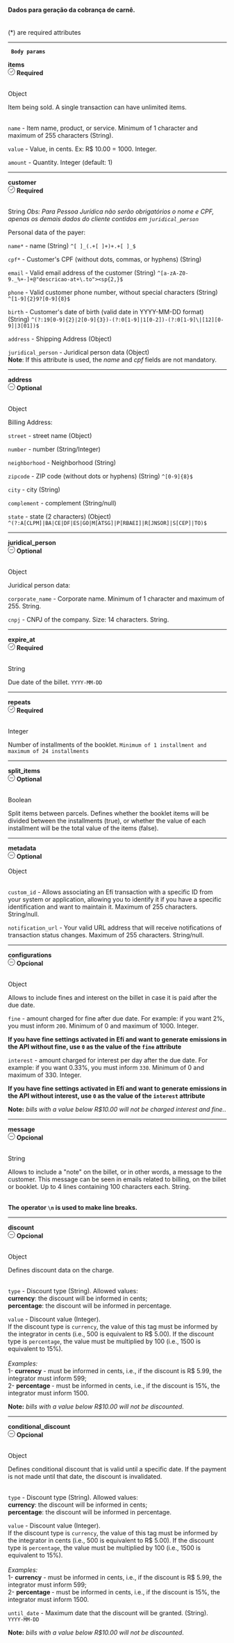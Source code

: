 <div>
    <div className="espaco-1">
  

   #### Dados para geração da cobrança de carnê.
  <br/>                                        
<div className="subtitulo">
    (*) are required attributes
    </div>
    </div>

  ****

   <div>  
   <p><code><strong> Body params </code></strong></p>
              <div className="left">
               <b>items</b>   
              </div>
               <div className="right">
                <div className="obrigatorio">
                  <svg id="check-circle" xmlns="http://www.w3.org/2000/svg" width="16" height="16" viewBox="0 0 16 16">
      <path id="Caminho_19146" data-name="Caminho 19146" d="M127.946,200a8,8,0,1,0,8,8A7.936,7.936,0,0,0,127.946,200Zm0,15.2a7.2,7.2,0,0,1-5.09-12.29,7.131,7.131,0,0,1,5.09-2.11,7.2,7.2,0,0,1,0,14.4Z" transform="translate(-119.946 -200)" fill="#2f2f2f"/>
      <path id="Caminho_19147" data-name="Caminho 19147" d="M127.964,211.4l-2.4-2.4a.4.4,0,0,1,.564-.565l2.115,2.115,4.234-4.234a.4.4,0,1,1,.569.57l-4.518,4.514a.393.393,0,0,1-.564,0Z" transform="translate(-121.046 -201.241)" fill="#2f2f2f"/>
</svg> 
                   <b>Required</b>      
                </div>
              </div>
      </div>                                      
    
  <br/>                                        
<div className="subtitulo"> 
    
  Object
  </div>
 Item being sold. A single transaction can have unlimited items.<br/><br/>

``name`` - Item name, product, or service. Minimum of 1 character and maximum of 255 characters (String).

``value`` - Value, in cents. Ex: R$ 10.00 = 1000. Integer.

``amount`` - Quantity. Integer (default: 1)


 

  ****

 <div>  
              <div className="left">
               <b>customer</b>   
              </div>
               <div className="right">
               <div className="obrigatorio">
                 <svg id="check-circle" xmlns="http://www.w3.org/2000/svg" width="16" height="16" viewBox="0 0 16 16">
      <path id="Caminho_19146" data-name="Caminho 19146" d="M127.946,200a8,8,0,1,0,8,8A7.936,7.936,0,0,0,127.946,200Zm0,15.2a7.2,7.2,0,0,1-5.09-12.29,7.131,7.131,0,0,1,5.09-2.11,7.2,7.2,0,0,1,0,14.4Z" transform="translate(-119.946 -200)" fill="#2f2f2f"/>
      <path id="Caminho_19147" data-name="Caminho 19147" d="M127.964,211.4l-2.4-2.4a.4.4,0,0,1,.564-.565l2.115,2.115,4.234-4.234a.4.4,0,1,1,.569.57l-4.518,4.514a.393.393,0,0,1-.564,0Z" transform="translate(-121.046 -201.241)" fill="#2f2f2f"/>
</svg> 
                  <b>Required</b>   
                </div>
              </div>
      </div>                                                
    
  <br/>                                        
<div className="subtitulo"> 
    
  String <em> Obs: Para Pessoa Jurídica não serão obrigatórios o nome e CPF, apenas os demais dados do cliente contidos em ``juridical_person``</em>
    </div>
 <div>
Personal data of the payer:
</div>

``name*`` - name (String) ``^[ ]_(.+[ ]+)+.+[ ]_$``

``cpf*`` -  Customer's CPF (without dots, commas, or hyphens) (String)

``email`` - Valid email address of the customer (String) ``^[a-zA-Z0-9._%+-]+@"descricao-at+\.to"><sp{2,}$``

``phone`` - Valid customer phone number, without special characters (String) ``^[1-9]{2}9?[0-9]{8}$``

``birth`` - Customer's date of birth (valid date in YYYY-MM-DD format) (String) ``^(?:19[0-9]{2}|2[0-9]{3})-(?:0[1-9]|1[0-2])-(?:0[1-9]\|[12][0-9]|3[01])$``

``address`` - Shipping Address (Object)

``juridical_person`` -  Juridical person data (Object)<br/>
<b>Note</b>: If this attribute is used, the <i>name</i> and <i>cpf</i> fields are not mandatory.


  ****

   <div>  
           <div className="left">
           <b>address</b>   
          </div>
           <div className="right">
           <div className="opcional">
            <svg id="minus-circle" xmlns="http://www.w3.org/2000/svg" width="16" height="16" viewBox="0 0 16 16">
  <path id="Caminho_19359" data-name="Caminho 19359" d="M728,200a8,8,0,1,0,8,8A8.009,8.009,0,0,0,728,200Zm0,15.2a7.2,7.2,0,1,1,7.2-7.2A7.208,7.208,0,0,1,728,215.2Z" transform="translate(-720 -200)" fill="#2f2f2f"/>
  <path id="Caminho_19360" data-name="Caminho 19360" d="M732.541,209.5H725.5a.4.4,0,1,0,0,.8h7.043a.4.4,0,0,0,0-.8Z" transform="translate(-721.02 -201.9)" fill="#2f2f2f"/>
</svg> 
              <b>Optional</b>   
            </div>
          </div>
  </div> 

  <br/>                                        
<div className="subtitulo"> 
    
  Object
    </div>
   <div>
Billing Address:
</div>

``street`` - street name (Object)

``number`` -  number (String/Integer)

``neighborhood`` - Neighborhood (String)

``zipcode`` - ZIP code (without dots or hyphens) (String) ``^[0-9]{8}$``

``city`` - city (String)

``complement`` - complement (String/null)

``state`` -  state (2 characters) (Object) ``^(?:A[CLPM]|BA|CE|DF|ES|GO|M[ATSG]|P[RBAEI]|R[JNSOR]|S[CEP]|TO)$``  

  ****

   <div>  
           <div className="left">
           <b>juridical_person</b>   
          </div>
           <div className="right">
           <div className="opcional">
            <svg id="minus-circle" xmlns="http://www.w3.org/2000/svg" width="16" height="16" viewBox="0 0 16 16">
  <path id="Caminho_19359" data-name="Caminho 19359" d="M728,200a8,8,0,1,0,8,8A8.009,8.009,0,0,0,728,200Zm0,15.2a7.2,7.2,0,1,1,7.2-7.2A7.208,7.208,0,0,1,728,215.2Z" transform="translate(-720 -200)" fill="#2f2f2f"/>
  <path id="Caminho_19360" data-name="Caminho 19360" d="M732.541,209.5H725.5a.4.4,0,1,0,0,.8h7.043a.4.4,0,0,0,0-.8Z" transform="translate(-721.02 -201.9)" fill="#2f2f2f"/>
</svg> 
              <b>Optional</b>   
            </div>
          </div>
  </div> 

  <br/>                                        
<div className="subtitulo"> 

 Object
    </div>
   <div>
Juridical person data:
</div>

``corporate_name`` - Corporate name. Minimum of 1 character and maximum of 255. String.


``cnpj`` - CNPJ of the company. Size: 14 characters. String.

  

  ****
   <div>  
               <div className="left">
               <b>expire_at</b>   
              </div>
               <div className="right">
               <div className="obrigatorio">
                  <svg id="check-circle" xmlns="http://www.w3.org/2000/svg" width="16" height="16" viewBox="0 0 16 16">
      <path id="Caminho_19146" data-name="Caminho 19146" d="M127.946,200a8,8,0,1,0,8,8A7.936,7.936,0,0,0,127.946,200Zm0,15.2a7.2,7.2,0,0,1-5.09-12.29,7.131,7.131,0,0,1,5.09-2.11,7.2,7.2,0,0,1,0,14.4Z" transform="translate(-119.946 -200)" fill="#2f2f2f"/>
      <path id="Caminho_19147" data-name="Caminho 19147" d="M127.964,211.4l-2.4-2.4a.4.4,0,0,1,.564-.565l2.115,2.115,4.234-4.234a.4.4,0,1,1,.569.57l-4.518,4.514a.393.393,0,0,1-.564,0Z" transform="translate(-121.046 -201.241)" fill="#2f2f2f"/>
</svg> 
                   <b>Required</b>      
                </div>
              </div>
      </div>                                                        
    
  <br/>                                        
<div className="subtitulo"> 
    
  String
  </div> 
  Due date of the billet. <code>YYYY-MM-DD</code>


  ****
   <div>  
               <div className="left">
               <b>repeats</b>   
              </div>
               <div className="right">
               <div className="obrigatorio">
                  <svg id="check-circle" xmlns="http://www.w3.org/2000/svg" width="16" height="16" viewBox="0 0 16 16">
      <path id="Caminho_19146" data-name="Caminho 19146" d="M127.946,200a8,8,0,1,0,8,8A7.936,7.936,0,0,0,127.946,200Zm0,15.2a7.2,7.2,0,0,1-5.09-12.29,7.131,7.131,0,0,1,5.09-2.11,7.2,7.2,0,0,1,0,14.4Z" transform="translate(-119.946 -200)" fill="#2f2f2f"/>
      <path id="Caminho_19147" data-name="Caminho 19147" d="M127.964,211.4l-2.4-2.4a.4.4,0,0,1,.564-.565l2.115,2.115,4.234-4.234a.4.4,0,1,1,.569.57l-4.518,4.514a.393.393,0,0,1-.564,0Z" transform="translate(-121.046 -201.241)" fill="#2f2f2f"/>
</svg> 
                   <b>Required</b>      
                </div>
              </div>
      </div>                                                        
    
  <br/>                                        
<div className="subtitulo"> 
    
  Integer
  </div> 
	Number of installments of the booklet. <code>Minimum of 1 installment and maximum of 24 installments</code>

  ****
   <div>  
               <div className="left">
               <b>split_items</b>   
              </div>
               <div className="right">
               <div className="opcional">
                <svg id="minus-circle" xmlns="http://www.w3.org/2000/svg" width="16" height="16" viewBox="0 0 16 16">
      <path id="Caminho_19359" data-name="Caminho 19359" d="M728,200a8,8,0,1,0,8,8A8.009,8.009,0,0,0,728,200Zm0,15.2a7.2,7.2,0,1,1,7.2-7.2A7.208,7.208,0,0,1,728,215.2Z" transform="translate(-720 -200)" fill="#2f2f2f"/>
      <path id="Caminho_19360" data-name="Caminho 19360" d="M732.541,209.5H725.5a.4.4,0,1,0,0,.8h7.043a.4.4,0,0,0,0-.8Z" transform="translate(-721.02 -201.9)" fill="#2f2f2f"/>
</svg> 
                  <b>Optional</b>   
                </div>
              </div>
      </div>                                               
    
  <br/>                                        
<div className="subtitulo"> 

  Boolean 
  </div>
Split items between parcels. Defines whether the booklet items will be divided between the installments (true), or whether the value of each installment will be the total value of the items (false).
  <br/>

  ****
   <div>  
               <div className="left">
               <b>metadata</b>   
              </div>
               <div className="right">
               <div className="opcional">
                <svg id="minus-circle" xmlns="http://www.w3.org/2000/svg" width="16" height="16" viewBox="0 0 16 16">
      <path id="Caminho_19359" data-name="Caminho 19359" d="M728,200a8,8,0,1,0,8,8A8.009,8.009,0,0,0,728,200Zm0,15.2a7.2,7.2,0,1,1,7.2-7.2A7.208,7.208,0,0,1,728,215.2Z" transform="translate(-720 -200)" fill="#2f2f2f"/>
      <path id="Caminho_19360" data-name="Caminho 19360" d="M732.541,209.5H725.5a.4.4,0,1,0,0,.8h7.043a.4.4,0,0,0,0-.8Z" transform="translate(-721.02 -201.9)" fill="#2f2f2f"/>
</svg> 
                  <b>Optional</b>   
                </div>
              </div>
      </div>                                               
    
  <br/>                                        
<div className="subtitulo"> 
   Object<br/></div>

  <br/>

  ``custom_id`` - Allows associating an Efí transaction with a specific ID from your system or application, allowing you to identify it if you have a specific identification and want to maintain it. Maximum of 255 characters. String/null.

``notification_url`` -  Your valid URL address that will receive notifications of transaction status changes.  Maximum of 255 characters. String/null.




  ****
   <div>  
               <div className="left">
               <b>configurations</b>   
              </div>
               <div className="right">
               <div className="opcional">
                <svg id="minus-circle" xmlns="http://www.w3.org/2000/svg" width="16" height="16" viewBox="0 0 16 16">
      <path id="Caminho_19359" data-name="Caminho 19359" d="M728,200a8,8,0,1,0,8,8A8.009,8.009,0,0,0,728,200Zm0,15.2a7.2,7.2,0,1,1,7.2-7.2A7.208,7.208,0,0,1,728,215.2Z" transform="translate(-720 -200)" fill="#2f2f2f"/>
      <path id="Caminho_19360" data-name="Caminho 19360" d="M732.541,209.5H725.5a.4.4,0,1,0,0,.8h7.043a.4.4,0,0,0,0-.8Z" transform="translate(-721.02 -201.9)" fill="#2f2f2f"/>
</svg> 
                <b>Opcional</b>
                </div>            
                </div>
              </div>
      </div>                                              
    
  <br/>                                        
<div className="subtitulo"> 
    
  Object
  </div> 

 Allows to include fines and interest on the billet in case it is paid after the due date.
<br/>


``fine`` - amount charged for fine after due date. For example: if you want 2%, you must inform <code>200</code>. Minimum of 0 and maximum of 1000. Integer.<br/>

<b>If you have fine settings activated in Efí and want to generate emissions in the API without fine, use <code>0</code> as the value of the <code>fine</code> attribute<br/></b>

``interest`` - amount charged for interest per day after the due date. For example: if you want 0.33%, you must inform <code>330</code>. Minimum of 0 and maximum of 330. Integer.<br/>

<b>If you have fine settings activated in Efí and want to generate emissions in the API without interest, use <code>0</code> as the value of the <code>interest</code> attribute</b>
  
<b>Note:</b> <em>bills with a value below R$10.00 will not be charged interest and fine.</em>.

  ****
   <div>  
               <div className="left">
               <b>message</b>   
              </div>
               <div className="right">
               <div className="opcional">
                <svg id="minus-circle" xmlns="http://www.w3.org/2000/svg" width="16" height="16" viewBox="0 0 16 16">
      <path id="Caminho_19359" data-name="Caminho 19359" d="M728,200a8,8,0,1,0,8,8A8.009,8.009,0,0,0,728,200Zm0,15.2a7.2,7.2,0,1,1,7.2-7.2A7.208,7.208,0,0,1,728,215.2Z" transform="translate(-720 -200)" fill="#2f2f2f"/>
      <path id="Caminho_19360" data-name="Caminho 19360" d="M732.541,209.5H725.5a.4.4,0,1,0,0,.8h7.043a.4.4,0,0,0,0-.8Z" transform="translate(-721.02 -201.9)" fill="#2f2f2f"/>
</svg> 
                <b>Opcional</b>
                </div>            
                </div>
              </div>
      </div>                                              
    
  <br/>                                        
<div className="subtitulo"> 
    
  String
  </div> 
Allows to include a "note" on the billet, or in other words, a message to the customer. This message can be seen in emails related to billing, on the billet or booklet.
Up to 4 lines containing 100 characters each. String.<br/><br/>

<b>The operator <code>\n</code> is used to make line breaks.</b>

  ****
   <div>  
               <div className="left">
               <b>discount</b>   
              </div>
               <div className="right">
               <div className="opcional">
                <svg id="minus-circle" xmlns="http://www.w3.org/2000/svg" width="16" height="16" viewBox="0 0 16 16">
      <path id="Caminho_19359" data-name="Caminho 19359" d="M728,200a8,8,0,1,0,8,8A8.009,8.009,0,0,0,728,200Zm0,15.2a7.2,7.2,0,1,1,7.2-7.2A7.208,7.208,0,0,1,728,215.2Z" transform="translate(-720 -200)" fill="#2f2f2f"/>
      <path id="Caminho_19360" data-name="Caminho 19360" d="M732.541,209.5H725.5a.4.4,0,1,0,0,.8h7.043a.4.4,0,0,0,0-.8Z" transform="translate(-721.02 -201.9)" fill="#2f2f2f"/>
</svg> 
                <b>Opcional</b>
                </div>            
                </div>
              </div>
      </div>                                              
    
  <br/>                                        
<div className="subtitulo"> 
    
  Object
  </div> 
Defines discount data on the charge.<br/><br/>



``type`` - Discount type (String). Allowed values:<br/>
<b>currency</b>: the discount will be informed in cents;<br/>
<b>percentage</b>: the discount will be informed in percentage.<br/>

``value`` - Discount value (Integer). <br/>
If the discount type is <code>currency</code>, the value of this tag must be informed by the integrator in cents (i.e., 500 is equivalent to R$ 5.00). If the discount type is <code>percentage</code>, the value must be multiplied by 100 (i.e., 1500 is equivalent to 15%). <br/><br/>
<em>Examples:</em><br/>
1- <b>currency</b> - must be informed in cents, i.e., if the discount is R$ 5.99, the integrator must inform 599;<br/>
2- <b>percentage </b> - must be informed in cents, i.e., if the discount is 15%, the integrator must inform 1500.
  
<b>Note:</b> <em>bills with a value below R$10.00 will not be discounted</em>.

  ****
   <div>  
               <div className="left">
               <b>conditional_discount</b>   
              </div>
               <div className="right">
               <div className="opcional">
                <svg id="minus-circle" xmlns="http://www.w3.org/2000/svg" width="16" height="16" viewBox="0 0 16 16">
      <path id="Caminho_19359" data-name="Caminho 19359" d="M728,200a8,8,0,1,0,8,8A8.009,8.009,0,0,0,728,200Zm0,15.2a7.2,7.2,0,1,1,7.2-7.2A7.208,7.208,0,0,1,728,215.2Z" transform="translate(-720 -200)" fill="#2f2f2f"/>
      <path id="Caminho_19360" data-name="Caminho 19360" d="M732.541,209.5H725.5a.4.4,0,1,0,0,.8h7.043a.4.4,0,0,0,0-.8Z" transform="translate(-721.02 -201.9)" fill="#2f2f2f"/>
</svg> 
                <b>Opcional</b>
                </div>            
                </div>
              </div>
      </div>                                              
    
  <br/>                                        
<div className="subtitulo"> 
    
  Object
  </div> 
Defines conditional discount that is valid until a specific date. If the payment is not made until that date, the discount is invalidated.<br/>

<br/>

``type`` - Discount type (String). Allowed values:<br/>
<b>currency</b>: the discount will be informed in cents;<br/>
<b>percentage</b>: the discount will be informed in percentage.<br/>

``value`` - Discount value (Integer). <br/>
If the discount type is <code>currency</code>, the value of this tag must be informed by the integrator in cents (i.e., 500 is equivalent to R$ 5.00). If the discount type is <code>percentage</code>, the value must be multiplied by 100 (i.e., 1500 is equivalent to 15%). <br/><br/>
<em>Examples:</em><br/>
1- <b>currency</b> - must be informed in cents, i.e., if the discount is R$ 5.99, the integrator must inform 599;<br/>
2- <b>percentage </b> - must be informed in cents, i.e., if the discount is 15%, the integrator must inform 1500.<br/>

``until_date`` - Maximum date that the discount will be granted. (String). <code> YYYY-MM-DD</code>
  
<b>Note:</b> <em>bills with a value below R$10.00 will not be discounted</em>.


  </div>
     
    
    